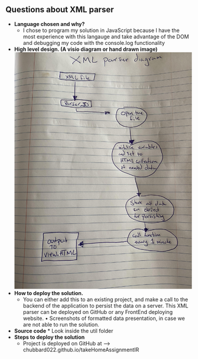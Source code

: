 ## Questions about XML parser


* __Language chosen and why?__
    * I chose to program my solution in JavaScript because I have the most experience with this langauge and take advantage of the DOM and debugging my code with the console.log functionality 
* __High level design. (A visio diagram or hand drawn image)__
    ![alt text](./images/parserDiagram.jpg)
* __How to deploy the solution.__
    * You can either add this to an existing project, and make a call to the backend of the application to persist the data on a server. This XML parser can be deployed on GitHub or any FrontEnd deploying website.
	•	Screenshots of formatted data presentation, in case we are not able to run the solution.
* __Source code__
        * Look inside the util folder
* __Steps to deploy the solution__
    * Project is deployed on GitHub at --> chubbard022.github.io/takeHomeAssignmentIR
